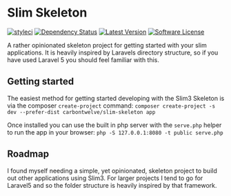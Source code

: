 # Slim Skeleton
[![styleci](https://styleci.io/repos/51846155/shield)](https://styleci.io/repos/51846155)
[![Dependency Status](https://www.versioneye.com/user/projects/56c4a26118b271003b3922aa/badge.svg?style=flat)](https://www.versioneye.com/user/projects/56c4a26118b271003b3922aa)
[![Latest Version](https://img.shields.io/packagist/v/carbontwelve/slim-skeleton.svg?style=flat-square)](https://github.com/carbontwelve/slim-skeleton/releases)
[![Software License](https://img.shields.io/badge/license-MIT-brightgreen.svg?style=flat-square)](LICENSE)

A rather opinionated skeleton project for getting started with your slim applications. It is heavily inspired by Laravels directory structure, so if you have used Laravel 5 you should feel familiar with this.

## Getting started
The easiest method for getting started developing with the Slim3 Skeleton is via the composer `create-project` command:
`composer create-project -s dev --prefer-dist carbontwelve/slim-skeleton app`

Once installed you can use the built in php server with the `serve.php` helper to run the app in your browser:
`php -S 127.0.0.1:8080 -t public serve.php`

## Roadmap
I found myself needing a simple, yet opinionated, skeleton project to build out other applications using Slim3. For larger projects I tend to go for Laravel5 and so the folder structure is heavily inspired by that framework.
